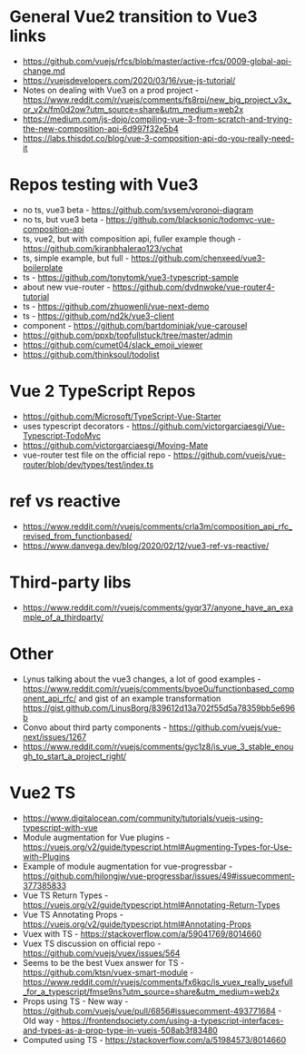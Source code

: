 # General Vue2 transition to Vue3 links

- https://github.com/vuejs/rfcs/blob/master/active-rfcs/0009-global-api-change.md
- https://vuejsdevelopers.com/2020/03/16/vue-js-tutorial/
- Notes on dealing with Vue3 on a prod project - https://www.reddit.com/r/vuejs/comments/fs8rpi/new_big_project_v3x_or_v2x/fm0d2ow?utm_source=share&utm_medium=web2x
- https://medium.com/js-dojo/compiling-vue-3-from-scratch-and-trying-the-new-composition-api-6d997f32e5b4
- https://labs.thisdot.co/blog/vue-3-composition-api-do-you-really-need-it

# Repos testing with Vue3

- no ts, vue3 beta - https://github.com/svsem/voronoi-diagram
- no ts, but vue3 beta - https://github.com/blacksonic/todomvc-vue-composition-api
- ts, vue2, but with composition api, fuller example though - https://github.com/kiranbhalerao123/vchat
- ts, simple example, but full - https://github.com/chenxeed/vue3-boilerplate
- ts - https://github.com/tonytomk/vue3-typescript-sample
- about new vue-router - https://github.com/dvdnwoke/vue-router4-tutorial
- ts - https://github.com/zhuowenli/vue-next-demo
- ts - https://github.com/nd2k/vue3-client
- component - https://github.com/bartdominiak/vue-carousel
- https://github.com/ppxb/topfullstuck/tree/master/admin
- https://github.com/cumet04/slack_emoji_viewer
- https://github.com/thinksoul/todolist

# Vue 2 TypeScript Repos

- https://github.com/Microsoft/TypeScript-Vue-Starter
- uses typescript decorators - https://github.com/victorgarciaesgi/Vue-Typescript-TodoMvc
- https://github.com/victorgarciaesgi/Moving-Mate
- vue-router test file on the official repo - https://github.com/vuejs/vue-router/blob/dev/types/test/index.ts

# ref vs reactive

- https://www.reddit.com/r/vuejs/comments/crla3m/composition_api_rfc_revised_from_functionbased/
- https://www.danvega.dev/blog/2020/02/12/vue3-ref-vs-reactive/

# Third-party libs

- https://www.reddit.com/r/vuejs/comments/gyqr37/anyone_have_an_example_of_a_thirdparty/

# Other

- Lynus talking about the vue3 changes, a lot of good examples - https://www.reddit.com/r/vuejs/comments/byoe0u/functionbased_component_api_rfc/ and gist of an example transformation https://gist.github.com/LinusBorg/839612d13a702f55d5a78359bb5e696b
- Convo about third party components - https://github.com/vuejs/vue-next/issues/1267
- https://www.reddit.com/r/vuejs/comments/gyc1z8/is_vue_3_stable_enough_to_start_a_project_right/

# Vue2 TS

- https://www.digitalocean.com/community/tutorials/vuejs-using-typescript-with-vue
- Module augmentation for Vue plugins - https://vuejs.org/v2/guide/typescript.html#Augmenting-Types-for-Use-with-Plugins
- Example of module augmentation for vue-progressbar - https://github.com/hilongjw/vue-progressbar/issues/49#issuecomment-377385833
- Vue TS Return Types - https://vuejs.org/v2/guide/typescript.html#Annotating-Return-Types
- Vue TS Annotating Props - https://vuejs.org/v2/guide/typescript.html#Annotating-Props
- Vuex with TS - https://stackoverflow.com/a/59041769/8014660
- Vuex TS discussion on official repo - https://github.com/vuejs/vuex/issues/564
- Seems to be the best Vuex answer for TS - https://github.com/ktsn/vuex-smart-module - https://www.reddit.com/r/vuejs/comments/fx6kqc/is_vuex_really_usefull_for_a_typescript/fmse9ns?utm_source=share&utm_medium=web2x
- Props using TS - New way - https://github.com/vuejs/vue/pull/6856#issuecomment-493771684 - Old way - https://frontendsociety.com/using-a-typescript-interfaces-and-types-as-a-prop-type-in-vuejs-508ab3f83480
- Computed using TS - https://stackoverflow.com/a/51984573/8014660

